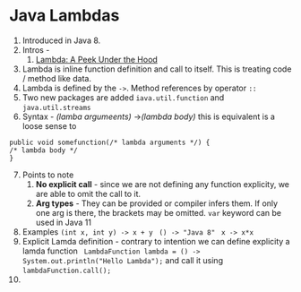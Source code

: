 # Java Lambdas
1. Introduced in Java 8. 
2. Intros - 
	  1. [Lambda: A Peek Under the Hood](https://www.youtube.com/watch?v=C_QbkGU_lqY)
3. Lambda is inline function definition and call to itself. This is treating code / method like data. 
4. Lambda is defined by the `->`. Method references by operator `::` 
5. Two new packages are added `iava.util.function` and `java.util.streams`
6. Syntax - *(lamba  argumeents)* ->*(lambda body)* 
this is equivalent is a loose sense to 
```
public void somefunction(/* lambda arguments */) {
/* lambda body */
}
```
7. Points to note
    1. **No explicit call** - since we are not defining any function explicity, we are able to omit the call to it. 
    2.  **Arg types**  - They can be provided or compiler infers them. If only one arg is there, the brackets may be omitted. `var` keyword can be used in Java 11
8.  Examples 
`(int x, int y) -> x + y`
` () -> "Java 8"` 
` x -> x*x`
9.  Explicit Lamda definition - contrary to intention we can define explicity a lamda function 
` LambdaFunction lambda = () -> System.out.println("Hello Lambda");`
and call it using 
`lambdaFunction.call();` 
10. 
<!--stackedit_data:
eyJoaXN0b3J5IjpbLTE0OTEyMTkwMDAsNTA3Mzk0OTc3LDEyMj
IwNTEyNzEsMTE2OTc1ODYsMTIxMTQ1MjI3OF19
-->